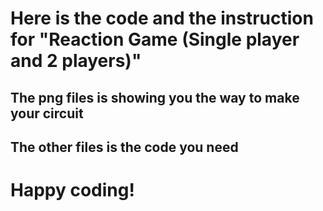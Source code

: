 # Here is the code and the instruction for "Reaction Game (Single player and 2 players)"
## The png files is showing you the way to make your circuit
## The other files is the code you need
# Happy coding!
